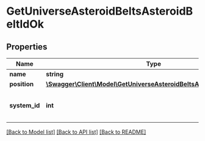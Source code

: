 # GetUniverseAsteroidBeltsAsteroidBeltIdOk

## Properties
Name | Type | Description | Notes
------------ | ------------- | ------------- | -------------
**name** | **string** | name string | 
**position** | [**\Swagger\Client\Model\GetUniverseAsteroidBeltsAsteroidBeltIdPosition**](GetUniverseAsteroidBeltsAsteroidBeltIdPosition.md) |  | [optional] 
**system_id** | **int** | The solar system this asteroid belt is in | 

[[Back to Model list]](../README.md#documentation-for-models) [[Back to API list]](../README.md#documentation-for-api-endpoints) [[Back to README]](../README.md)


